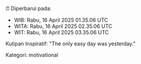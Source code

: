 ⏰ Diperbarui pada:
- WIB: Rabu, 16 April 2025 01.35.06 UTC
- WITA: Rabu, 16 April 2025 02.35.06 UTC
- WIT: Rabu, 16 April 2025 03.35.06 UTC

Kutipan Inspiratif:
"The only easy day was yesterday."


Kategori: motivational

